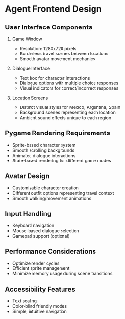 # Agent Frontend Design

## User Interface Components
1. Game Window
   - Resolution: 1280x720 pixels
   - Borderless travel scenes between locations
   - Smooth avatar movement mechanics

2. Dialogue Interface
   - Text box for character interactions
   - Dialogue options with multiple choice responses
   - Visual indicators for correct/incorrect responses

3. Location Screens
   - Distinct visual styles for Mexico, Argentina, Spain
   - Background scenes representing each location
   - Ambient sound effects unique to each region

## Pygame Rendering Requirements
- Sprite-based character system
- Smooth scrolling backgrounds
- Animated dialogue interactions
- State-based rendering for different game modes

## Avatar Design
- Customizable character creation
- Different outfit options representing travel context
- Smooth walking/movement animations

## Input Handling
- Keyboard navigation
- Mouse-based dialogue selection
- Gamepad support (optional)

## Performance Considerations
- Optimize render cycles
- Efficient sprite management
- Minimize memory usage during scene transitions

## Accessibility Features
- Text scaling
- Color-blind friendly modes
- Simple, intuitive navigation